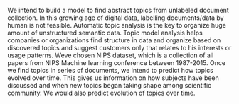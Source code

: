 We intend to build a model to find abstract topics from unlabeled document collection. In this growing age of digital data, labelling documents/data by human is not feasible. Automatic topic analysis is the key to organize huge amount of unstructured semantic data. Topic model analysis helps companies or organizations find structure in data and organize based on discovered topics and suggest customers only that relates to his interests or usage patterns. Weve chosen NIPS dataset, which is a collection of all papers from NIPS Machine learning conference between 1987-2015. Once we find topics in series of documents, we intend to predict how
topics evolved over time. This gives us information on how subjects have been discussed and when new topics began taking shape among scientific community. We would also predict evolution of topics over time.